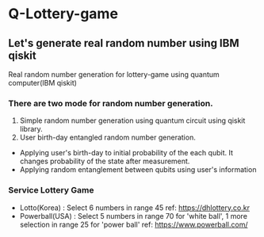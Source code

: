 # Q-Lottery-game
## Let's generate real random number using IBM qiskit

Real random number generation for lottery-game using quantum computer(IBM qiskit)

### There are two mode for random number generation.
1) Simple random number generation using quantum circuit using qiskit library.
2) User birth-day entangled random number generation.
  - Applying user's birth-day to initial probability of the each qubit. It changes probability of the state after measurement.
  - Applying random entanglement between qubits using user's information

### Service Lottery Game
- Lotto(Korea)
  : Select 6 numbers in range 45
  ref: https://dhlottery.co.kr
- Powerball(USA)
  : Select 5 numbers in range 70 for 'white ball', 1 more selection in range 25 for 'power ball'
  ref: https://www.powerball.com/
